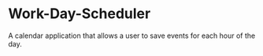 # Work-Day-Scheduler
A calendar application that allows a user to save events for each hour of the day.
